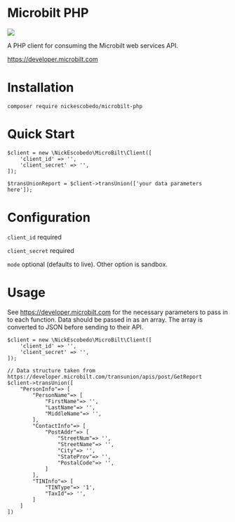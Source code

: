 # Microbilt PHP
![](https://github.com/nickescobedo/microbilt-php/workflows/Tests/badge.svg)

A PHP client for consuming the Microbilt web services API.

https://developer.microbilt.com

# Installation

`composer require nickescobedo/microbilt-php`

# Quick Start

```
$client = new \NickEscobedo\MicroBilt\Client([
    'client_id' => '',
    'client_secret' => '',
]);

$transUnionReport = $client->transUnion(['your data parameters here']);
```

# Configuration

`client_id` required

`client_secret` required

`mode` optional (defaults to live). Other option is sandbox.


# Usage
See https://developer.microbilt.com for the necessary parameters to pass in to each function. Data should be passed in as an array. The array is converted to JSON before sending to their API.

```
$client = new \NickEscobedo\MicroBilt\Client([
    'client_id' => '',
    'client_secret' => '',
]);

// Data structure taken from https://developer.microbilt.com/transunion/apis/post/GetReport
$client->transUnion([
    "PersonInfo"=> [
        "PersonName"=> [
            "FirstName"=> '',
            "LastName"=> '',
            "MiddleName"=> '',
        ],
        "ContactInfo"=> [
            "PostAddr"=> [
                "StreetNum"=> '',
                "StreetName"=> '',
                "City"=> '',
                "StateProv"=> '',
                "PostalCode"=> '',
            ]
        ],
        "TINInfo"=> [
            "TINType"=> '1',
            "TaxId"=> '',
        ]
    ]
])
```
